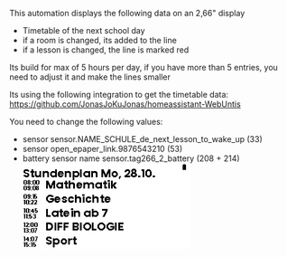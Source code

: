 This automation displays the following data on an 2,66" display
* Timetable of the next school day 
* if a room is changed, its added to the line
* if a lesson is changed, the line is marked red

Its build for max of 5 hours per day, if you have more than 5 entries, you need to adjust it and make the lines smaller

Its using the following integration to get the timetable data: https://github.com/JonasJoKuJonas/homeassistant-WebUntis

You need to change the following values:
* sensor sensor.NAME_SCHULE_de_next_lesson_to_wake_up (33)
* sensor open_epaper_link.9876543210 (53)
* battery sensor name sensor.tag266_2_battery (208 + 214)
![webuntistag.jpeg](webuntistag.jpeg)